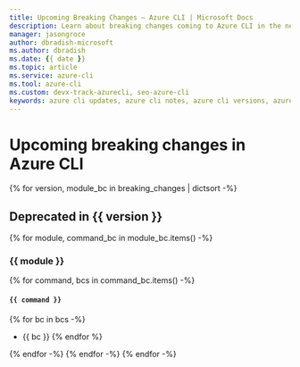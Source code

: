 ```yaml
---
title: Upcoming Breaking Changes – Azure CLI | Microsoft Docs
description: Learn about breaking changes coming to Azure CLI in the next breaking change release
manager: jasongroce
author: dbradish-microsoft
ms.author: dbradish
ms.date: {{ date }}
ms.topic: article
ms.service: azure-cli
ms.tool: azure-cli
ms.custom: devx-track-azurecli, seo-azure-cli
keywords: azure cli updates, azure cli notes, azure cli versions, azure cli breaking changes
---
```


# Upcoming breaking changes in Azure CLI

{% for version, module_bc in breaking_changes | dictsort -%}
## Deprecated in {{ version }}

{% for module, command_bc in module_bc.items() -%}
### {{ module }}

{% for command, bcs in command_bc.items() -%}
#### `{{ command }}`

{% for bc in bcs -%}
- {{ bc }}
{% endfor %}

{% endfor -%}
{% endfor -%}
{% endfor -%}